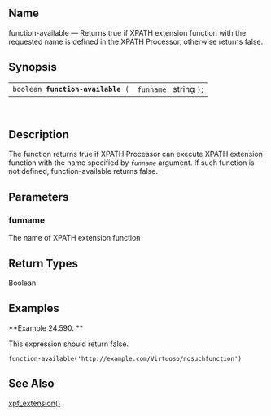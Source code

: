 <div id="xpf_function_available" class="refentry">

<div class="titlepage">

</div>

<div class="refnamediv">

## Name

function-available — Returns true if XPATH extension function with the
requested name is defined in the XPATH Processor, otherwise returns
false.

</div>

<div class="refsynopsisdiv">

## Synopsis

<div id="xpf_syn_function_available" class="funcsynopsis">

|                                        |                        |
|----------------------------------------|------------------------|
| `boolean `**`function-available`**` (` | `funname ` string `)`; |

<div class="funcprototype-spacer">

 

</div>

</div>

</div>

<div id="xpf_desc_function_available" class="refsect1">

## Description

The function returns true if XPATH Processor can execute XPATH extension
function with the name specified by *`funname`* argument. If such
function is not defined, function-available returns false.

</div>

<div id="xpf_params_function_available" class="refsect1">

## Parameters

<div id="id127537" class="refsect2">

### funname

The name of XPATH extension function

</div>

</div>

<div id="xpf_ret_function_available" class="refsect1">

## Return Types

Boolean

</div>

<div id="xpf_examples_function_available" class="refsect1">

## Examples

<div id="xpf_ex_function_available" class="example">

**Example 24.590. **

<div class="example-contents">

This expression should return false.

``` screen
function-available('http://example.com/Virtuoso/nosuchfunction')
```

</div>

</div>

  

</div>

<div id="xpf_seealso_function_available" class="refsect1">

## See Also

<a href="fn_xpf_extension.html" class="link"
title="xpf_extension">xpf_extension()</a>

</div>

</div>
